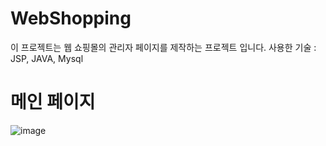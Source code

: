 # WebShopping
이 프로젝트는 웹 쇼핑몰의 관리자 페이지를 제작하는 프로젝트 입니다.
사용한 기술 : JSP, JAVA, Mysql



# 메인 페이지
![image](https://github.com/aufe1995/WebShopping/assets/120147742/8380268a-7ab7-4f2f-ab26-e2115ffbddde)


